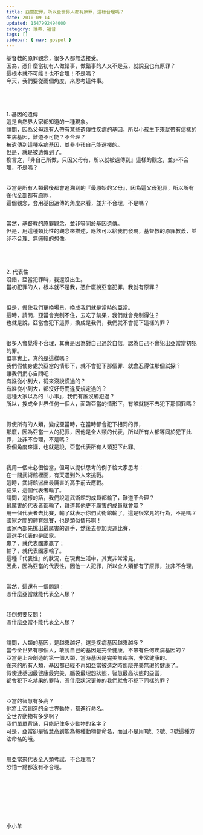 ```yaml
---
title: 亞當犯罪，所以全世界人都有原罪，這樣合理嗎？
date: 2010-09-14
updated: 1547992494000
category: 護教、福音
tags: []
sidebar: { nav: gospel }
---
```


<p>基督教的原罪觀念，很多人都無法接受。<br/>因為，憑什麼當初有人做錯事，做錯事的人又不是我，就說我也有原罪？<br/>這根本就不可能！也不合理！不是嗎？<br/><!--more-->今天，我們要從兩個角度，來思考這件事。<br/><br/><br/><br/><br/>1.	基因的遺傳<br/>這是自然界大家都知道的一種現象。<br/>請問，因為父母親有人帶有某些遺傳性疾病的基因，所以小孩生下來就帶有這樣的生病基因，難道不可能？不合理？<br/>被遺傳到這種疾病基因，並非小孩自己能選擇的。<br/>但是，就是被遺傳到了。<br/>換言之，『非自己所做，只因父母有，所以就被遺傳到』這樣的觀念，並非不合理，不是嗎？<br/><br/><br/>亞當是所有人類最後都會追溯到的『最原始的父母』，因為這父母犯罪，所以所有後代全部都有原罪，<br/>這個觀念，套用基因遺傳的角度來看，並非不合理，不是嗎？<br/><br/><br/>當然，基督教的原罪觀念，並非等同於基因遺傳。<br/>但是，用這種類比性的觀念來描述，應該可以給我們發現，基督教的原罪教義，並非不合理、無邏輯的想像。 <br/><br/><br/><br/><br/>2.	代表性<br/>沒錯，亞當犯罪時，我還沒出生。<br/>當初犯罪的人，根本就不是我，憑什麼說亞當犯罪，我就有原罪？<br/><br/><br/>但是，假使我們更換場景，換成我們就是當時的亞當。<br/>這時，請問，亞當會克制不住，去吃了禁果，我們就會克制得住？<br/>也就是說，亞當會犯下這罪，換成是我們，我們就不會犯下這樣的罪？<br/><br/><br/>很多人會覺得不合理，其實是因為對自己過於自信，認為自己不會犯出亞當當初犯的罪。<br/>但事實上，真的是這樣嗎？<br/>我們假使身處於亞當的情形下，就不會犯下那個罪、就會忍得住那個試探？<br/>讓我們捫心自問吧：<br/>有誰從小到大，從來沒說謊過的？<br/>有誰從小到大，都沒好奇而違反規定過的？<br/>這種大家以為的「小事」，我們有誰沒觸犯過？<br/>所以，換成全世界任何一個人，面臨亞當的情形下，有誰就能不去犯下那個罪嗎？<br/><br/><br/>假使所有的人類，變成亞當時，在當時都會犯下相同的罪，<br/>那麼，因為亞當一人的犯罪，因他是全人類的代表，所以所有人都等同於犯下此罪，並非不合理，不是嗎？<br/>換個角度來講，也就是說，亞當代表所有人類犯下此罪。<br/><br/><br/>我用一個未必很恰當，但可以提供思考的例子給大家思考：<br/>在一間武術館裡面，有天遇到外人來挑戰。<br/>這時，武術館派出最厲害的高手前去應戰。<br/>結果，這個代表者輸了。<br/>請問，這樣的話，我們說這武術館的成員都輸了，難道不合理？<br/>最厲害的代表者都輸了，難道其他更不厲害的成員就會贏？<br/>用一個代表者去比賽，輸了就表示你們武術館輸了，這是很常見的行為，不是嗎？<br/>國家之間的體育競賽，也是類似情形啊！<br/>國家內部先挑出最厲害的選手，然後去參加奧運比賽，<br/>這選手代表的是國家。<br/>贏了，就代表國家贏了；<br/>輸了，就代表國家輸了。<br/>這種『代表性』的狀況，在現實生活中，其實非常常見。<br/>因此，因為亞當的代表性，因他一人犯罪，所以全人類都有了原罪，並非不合理。<br/><br/><br/>當然，這還有一個問題：<br/>憑什麼亞當就能代表全人類？<br/><br/><br/>我倒想要反問：<br/>憑什麼亞當不能代表全人類？<br/><br/><br/>請問，人類的基因，是越來越好，還是疾病基因越來越多？<br/>當今全世界有哪個人，敢說自己的基因是完全健康，不帶有任何疾病基因的？<br/>亞當是上帝創造的第一個人類，當時基因是完美無疾病，非常健康的。<br/>後來的所有人類，基因都已經不再如亞當被造之時那麼完美無瑕的健康了。<br/>假使連基因最健康最完美，腦袋最理想狀態，智慧最高狀態的亞當，<br/>都會犯下吃禁果的罪時，憑什麼狀況更差的我們就會不犯下同樣的罪？<br/><br/><br/>亞當的智慧有多高？<br/>他將上帝創造的全世界動物，都進行命名。<br/>全世界動物有多少啊？<br/>我們單單背誦，只能記住多少動物的名字？<br/>可是，亞當卻是智慧高到能為每種動物都命名，而且不是用1號、2號、3號這種方法命名的哦。<br/><br/><br/>用亞當來代表全人類考試，不合理嗎？<br/>恐怕一點都沒有不合理。<br/><br/><br/><br/><br/><br/><br/><br/><br/>小小羊<br/>
</p>